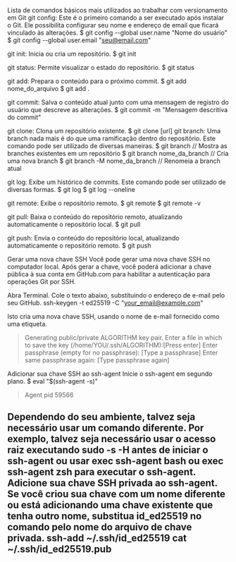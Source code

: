 Lista de comandos básicos mais utilizados ao trabalhar com versionamento em Git
git config: Este é o primeiro comando a ser executado após instalar o Git. Ele possibilita configurar seu nome e endereço de email que ficará vinculado às alterações.
$ git config --global user.name "Nome do usuário"
$ git config --global user.email "seu@email.com"

git init: Inicia ou cria um repositório.
$ git init

git status: Permite visualizar o estado do repositório.
$ git status

git add: Prepara o conteúdo para o próximo commit.
$ git add nome_do_arquivo
$ git add .

git commit: Salva o conteúdo atual junto com uma mensagem de registro do usuário que descreve as alterações.
$ git commit -m "Mensagem descritiva do commit"

git clone: Clona um repositório existente.
$ git clone [url]
git branch: Uma branch nada mais é do que uma ramificação dentro do repositório. Este comando pode ser utilizado de diversas maneiras.
$ git branch // Mostra as branches existentes em um repositório
$ git branch nome_da_branch // Cria uma nova branch
$ git branch -M nome_da_branch // Renomeia a branch atual

git log: Exibe um histórico de commits. Este comando pode ser utilizado de diversas formas.
$ git log
$ git log --oneline

git remote: Exibe o repositório remoto.
$ git remote
$ git remote -v

git pull: Baixa o conteúdo do repositório remoto, atualizando automaticamente o repositório local.
$ git pull

git push: Envia o conteúdo do repositório local, atualizando automaticamente o repositório remoto.
$ git push

Gerar uma nova chave SSH
Você pode gerar uma nova chave SSH no computador local. Após gerar a chave, você poderá adicionar a chave pública à sua conta em GitHub.com para habilitar a autenticação para operações Git por SSH.

Abra Terminal.
Cole o texto abaixo, substituindo o endereço de e-mail pelo seu GitHub.
ssh-keygen -t ed25519 -C "your_email@example.com"

Isto cria uma nova chave SSH, usando o nome de e-mail fornecido como uma etiqueta.
> Generating public/private ALGORITHM key pair.
> Enter a file in which to save the key (/home/YOU/.ssh/ALGORITHM):[Press enter]
> Enter passphrase (empty for no passphrase): [Type a passphrase]
> Enter same passphrase again: [Type passphrase again]

Adicionar sua chave SSH ao ssh-agent
Inicie o ssh-agent em segundo plano.
$ eval "$(ssh-agent -s)"
> Agent pid 59566

Dependendo do seu ambiente, talvez seja necessário usar um comando diferente. Por exemplo, talvez seja necessário usar o acesso raiz executando sudo -s -H antes de iniciar o ssh-agent ou usar exec ssh-agent bash ou exec ssh-agent zsh para executar o ssh-agent.
Adicione sua chave SSH privada ao ssh-agent. Se você criou sua chave com um nome diferente ou está adicionando uma chave existente que tenha outro nome, substitua id_ed25519 no comando pelo nome do arquivo de chave privada.
ssh-add ~/.ssh/id_ed25519
cat ~/.ssh/id_ed25519.pub
-----------------------------------------------------------------------------------------------------------------------------------------------------
